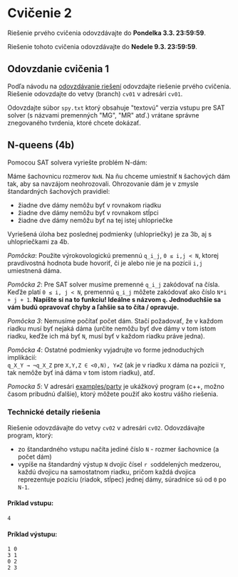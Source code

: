 Cvičenie 2
==========

Riešenie prvého cvičenia odovzdávajte do **Pondelka 3.3. 23:59:59**.

Riešenie tohoto cvičenia odovzdávajte do **Nedele 9.3. 23:59:59**.

## Odovzdanie cvičenia 1

Podľa návodu na [odovzdávanie riešení](../odovzdavanie.md) odovzdajte
riešenie prvého cvičenia. Riešenie odovzdajte do vetvy (branch) `cv01`
v adresári `cv01`.

Odovzdajte súbor `spy.txt` ktorý obsahuje "textovú" verzia vstupu pre SAT solver
(s názvami premenných "MG", "MR" atď.) vrátane správne znegovaného tvrdenia,
ktoré chcete dokázať.

## N-queens (4b)

Pomocou SAT solvera vyriešte problém N-dám:

Máme šachovnicu rozmerov `NxN`. Na ňu chceme umiestniť `N` šachových dám
tak, aby sa navzájom neohrozovali. Ohrozovanie dám je v zmysle
štandardných šachových pravidiel:

-  žiadne dve dámy nemôžu byť v rovnakom riadku
-  žiadne dve dámy nemôžu byť v rovnakom stĺpci
-  žiadne dve dámy nemôžu byť na tej istej uhlopriečke

Vyriešená úloha bez poslednej podmienky (uhlopriečky) je za 3b, aj s uhlopriečkami za 4b.

*Pomôcka*: Použite výrokovologickú premennú `q_i_j`, <code>0 &le; i,j &lt; N</code>,
ktorej pravdivostná hodnota bude hovoriť, či je alebo nie je na pozícii `i,j`
umiestnená dáma.

*Pomôcka 2*: Pre SAT solver musíme premenné `q_i_j` zakódovať na čísla.
Keďže platí <code>0 &le; i, j &lt; N</code>, premennú `q_i_j` môžete zakódovať ako číslo
`N*i + j + 1`. **Napíšte si na to funkciu! Ideálne s názvom `q`. Jednoduchšie
sa vám budú opravovať chyby a ľahšie sa to číta / opravuje.**

*Pomôcka 3*: Nemusíme počítať počet dám. Stačí požadovať, že v každom riadku
musí byť nejaká dáma (určite nemôžu byť dve dámy v tom istom riadku, keďže ich
má byť `N`, musí byť v každom riadku práve jedna).

*Pomôcka 4*: Ostatné podmienky vyjadrujte vo forme jednoduchých implikácií:<br/>
<code>q_X_Y &rarr; &not;q_X_Z</code> pre <code>X,Y,Z &isin; &lt;0,N), Y&ne;Z</code>
(ak je v riadku `X` dáma na pozícii `Y`, tak nemôže byť iná dáma v tom istom
riadku), atď.

*Pomocka 5*: V adresári [examples/party](../examples/party) je ukážkový program
(c++, možno časom pribudnú ďalšie), ktorý môžete použiť ako kostru vášho riešenia.

### Technické detaily riešenia

Riešenie odovzdávajte do vetvy `cv02` v adresári `cv02`.
Odovzdávajte program, ktorý:
- zo štandardného vstupu načíta jediné číslo `N` - rozmer šachovnice
  (a počet dám)
- vypíše na štandardný výstup `N` dvojíc čísel `r s`oddelených medzerou, každú dvojicu
  na samostatnom riadku, pričom každá dvojica reprezentuje pozíciu (riadok, stĺpec) jednej
  dámy, súradnice sú od `0` po `N-1`.

#### Príklad vstupu:
```
4
```
#### Príklad výstupu:
```
1 0
3 1
0 2
2 3
```

